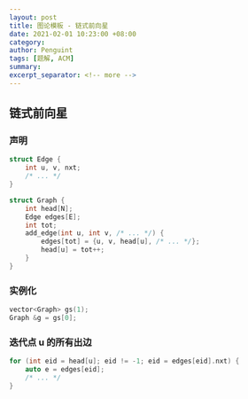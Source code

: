 ```yaml
---
layout: post
title: 图论模板 - 链式前向星
date: 2021-02-01 10:23:00 +08:00
category: 
author: Penguint
tags: [题解, ACM]
summary: 
excerpt_separator: <!-- more -->
---
```

<!-- more -->

## 链式前向星

### 声明

```c++
struct Edge {
    int u, v, nxt;
    /* ... */
}

struct Graph {
    int head[N];
    Edge edges[E];
    int tot;
    add_edge(int u, int v, /* ... */) {
        edges[tot] = {u, v, head[u], /* ... */};
        head[u] = tot++;
    }
}
```

### 实例化

```c++
vector<Graph> gs(1);
Graph &g = gs[0];
```

### 迭代点 u 的所有出边

```c++
for (int eid = head[u]; eid != -1; eid = edges[eid].nxt) {
    auto e = edges[eid];
    /* ... */
}
```